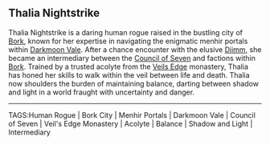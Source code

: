 ## Thalia Nightstrike

Thalia Nightstrike is a daring human rogue raised in the bustling city of [Bork](../Places/Bork.md), known for her expertise in navigating the enigmatic menhir portals within [Darkmoon Vale](../Places/Darkmoon%20Vale.md). After a chance encounter with the elusive [Djimm](Djimm.md), she became an intermediary between the [Council of Seven](Council%20of%20Seven.md) and factions within [Bork](../Places/Bork.md). Trained by a trusted acolyte from the [Veils Edge](../Places/Veils%20Edge.md) monastery, Thalia has honed her skills to walk within the veil between life and death. Thalia now shoulders the burden of maintaining balance, darting between shadow and light in a world fraught with uncertainty and danger.



---

TAGS:Human Rogue | Bork City | Menhir Portals | Darkmoon Vale | Council of Seven | Veil's Edge Monastery | Acolyte | Balance | Shadow and Light | Intermediary
